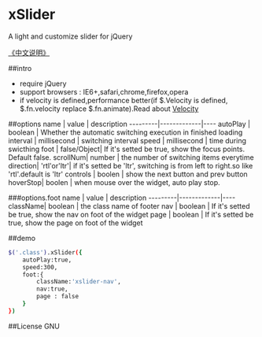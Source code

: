 # xSlider
A light and customize slider for jQuery

[《中文说明》](https://github.com/ShangXinbo/xSlider/blob/master/README_CN.md)

##intro
* require jQuery
* support browsers : IE6+,safari,chrome,firefox,opera
* if velocity is defined,performance better(if $.Velocity is defined, $.fn.velocity replace $.fn.animate).Read about [Velocity](https://github.com/julianshapiro/velocity)

##options
name     | value       | description
---------|-------------|----
autoPlay | boolean     | Whether the automatic switching execution in finished loading
interval | millisecond | switching interval
speed    | millisecond | time during swicthing
foot     | false/Object| If it's setted be true, show the focus points. Default false.
scrollNum| number      | the number of switching items everytime
direction| 'rtl'or'ltr'| if it's setted be 'ltr', switching is from left to right.so like 'rtl'.default is 'ltr'
controls | boolen      | show the next button and prev button 
hoverStop| boolen      | when mouse over the widget, auto play stop. 

###options.foot
name     | value       | description
---------|-------------|----
className| boolean     | the class name of footer
nav      | boolean     | If it's setted be true, show the nav on foot of the widget
page     | boolean     | If it's setted be true, show the page on foot of the widget

##demo
```sh
$('.class').xSlider({
    autoPlay:true,
    speed:300,
    foot:{
        className:'xslider-nav',
        nav:true,
        page : false
    }
})
```

##License
GNU
